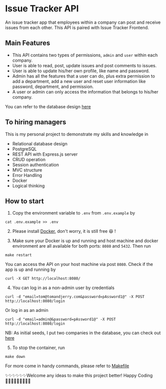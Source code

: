 # Issue Tracker API

An issue tracker app that employees within a company can post and receive issues from each other.
This API is paired with Issue Tracker Frontend.

## Main Features

- This API contains two types of permissions, `admin` and `user` within each company.
- User is able to read, post, update issues and post comments to issues.
- User is able to update his/her own profile, like name and password.
- Admin has all the features that a user can do, plus extra permission to add a department, add a new user and reset user information like password, department, and permission.
- A user or admin can only access the information that belongs to his/her company.

You can refer to the database design [here](./db/ER.png)

## To hiring managers

This is my personal project to demonstrate my skills and knowledge in

- Relational database design
- PostgreSQL
- REST API with Express.js server
- CRUD operation
- Session authentication
- MVC structure
- Error Handling
- Docker
- Logical thinking

## How to start

1. Copy the environment variable to `.env` from `.env.example` by

```
cat .env.example >> .env
```

2. Please install [Docker](https://www.docker.com/products/docker-desktop/), don't worry, it is still free 😆 !

3. Make sure your Docker is up and running and host machine and docker environment are all available for both ports: `8080` and `5432`. Then run

```
make restart
```

You can access the API on your host machine via post `8080`. Check if the app is up and running by

```
curl -X GET http://localhost:8080/
```

4. You can log in as a non-admin user by credentials

```
curl -d "email=tom@tomandjerry.com&password=pAssword1@" -X POST http://localhost:8080/login
```

Or log in as an admin

```
curl -d "email=admin@&password=pAssword1@" -X POST http://localhost:8080/login
```

NB: As initial seeds, I put two companies in the database, you can check out [here](./db/seeds/initial_seeds.sql)

5. To stop the container, run

```
make down
```

For more come in handy commands, please refer to [Makefile](./Makefile)

✨✨✨✨✨✨Welcome any ideas to make this project better! Happy Coding 👩🏻‍💻✨✨✨✨✨✨
